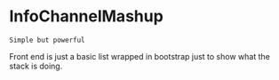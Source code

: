 # InfoChannelMashup

<!--<a href="https://githubsfdeploy.herokuapp.com?owner=Salesforcetidbits&repo=InfoChannelMash">-->
<!--  <img alt="Deploy to Salesforce"-->
<!--       src="https://raw.githubusercontent.com/afawcett/githubsfdeploy/master/src/main/webapp/resources/img/deploy.png">-->
<!--</a>-->

`Simple but powerful`

Front end is just a basic list wrapped in bootstrap just to show what the stack is doing.

